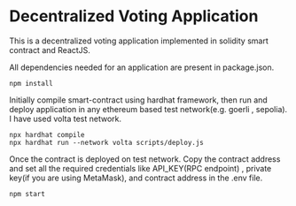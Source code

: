 # Decentralized Voting Application

This is a decentralized voting application implemented in solidity smart contract and ReactJS. 

All dependencies needed for an application are present in package.json.

```
npm install
```

Initially compile smart-contract using hardhat framework, then run and deploy application in any ethereum based test network(e.g. goerli , sepolia). I have used volta test network. 

```
npx hardhat compile
npx hardhat run --network volta scripts/deploy.js

```

Once the contract is deployed on test network. Copy the contract address and set all the required credentials like API_KEY(RPC endpoint) , private key(if you are using MetaMask), and contract address in the .env file. 


```
npm start

```

